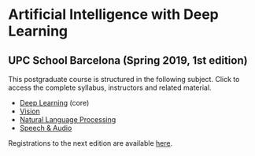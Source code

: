 # Artificial Intelligence with Deep Learning 
## UPC School Barcelona (Spring 2019, 1st edition)

This postgraduate course is structured in the following subject. Click to access the complete syllabus, instructors and related material.

* [Deep Learning](deeplearning.md) (core)
* [Vision](vision.md) 
* [Natural Language Processing](nlp.md)
* [Speech & Audio](audio.md) 

Registrations to the next edition are available [here](https://www.talent.upc.edu/cat/estudis/formacio/curs/310400/postgrau-artificial-intelligence-deep-learning/).







